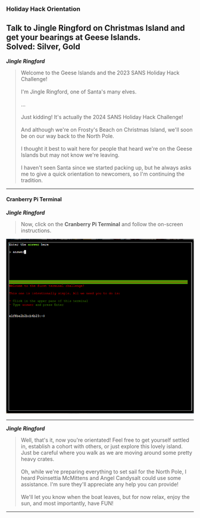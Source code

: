 ### Holiday Hack Orientation
Talk to Jingle Ringford on Christmas Island and get your bearings at Geese Islands.<br>
Solved: Silver, Gold
---

***Jingle Ringford***
> Welcome to the Geese Islands and the 2023 SANS Holiday Hack Challenge!<br><br>
I'm Jingle Ringford, one of Santa's many elves.<br><br>
...<br><br>
Just kidding! It's actually the 2024 SANS Holiday Hack Challenge!<br><br>
And although we're on Frosty's Beach on Christmas Island, we'll soon be on our way back to the North Pole.<br><br>
I thought it best to wait here for people that heard we're on the Geese Islands but may not know we're leaving.<br><br> 
I haven't seen Santa since we started packing up, but he always asks me to give a quick orientation to newcomers, so I'm continuing the tradition.

---

#### Cranberry Pi Terminal

***Jingle Ringford***
> Now, click on the <b>Cranberry Pi Terminal</b> and follow the on-screen instructions.

![First Terminal](terminal.png)


---

***Jingle Ringford***
> Well, that's it, now you're orientated! Feel free to get yourself settled in, establish a cohort with others, or just explore this lovely island. Just be careful where you walk as we are moving around some pretty heavy crates.<br><br>
Oh, while we're preparing everything to set sail for the North Pole, I heard Poinsettia McMittens and Angel Candysalt could use some assistance. I'm sure they'll appreciate any help you can provide!<br><br>
We'll let you know when the boat leaves, but for now relax, enjoy the sun, and most importantly, have FUN!

---